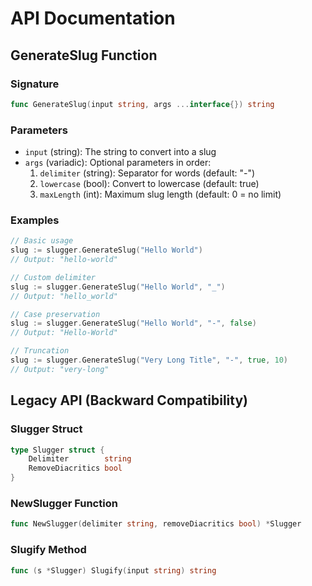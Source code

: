 # API Documentation

## GenerateSlug Function

### Signature
```go
func GenerateSlug(input string, args ...interface{}) string
```

### Parameters
- `input` (string): The string to convert into a slug
- `args` (variadic): Optional parameters in order:
  1. `delimiter` (string): Separator for words (default: "-")
  2. `lowercase` (bool): Convert to lowercase (default: true)  
  3. `maxLength` (int): Maximum slug length (default: 0 = no limit)

### Examples
```go
// Basic usage
slug := slugger.GenerateSlug("Hello World")
// Output: "hello-world"

// Custom delimiter
slug := slugger.GenerateSlug("Hello World", "_")
// Output: "hello_world"

// Case preservation
slug := slugger.GenerateSlug("Hello World", "-", false)
// Output: "Hello-World"

// Truncation
slug := slugger.GenerateSlug("Very Long Title", "-", true, 10)
// Output: "very-long"
```

## Legacy API (Backward Compatibility)

### Slugger Struct
```go
type Slugger struct {
    Delimiter        string
    RemoveDiacritics bool
}
```

### NewSlugger Function
```go
func NewSlugger(delimiter string, removeDiacritics bool) *Slugger
```

### Slugify Method
```go
func (s *Slugger) Slugify(input string) string
```